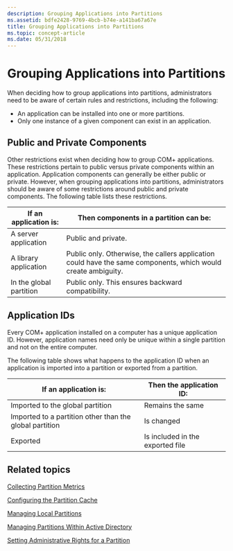```yaml
---
description: Grouping Applications into Partitions
ms.assetid: bdfe2428-9769-4bcb-b74e-a141ba67a67e
title: Grouping Applications into Partitions
ms.topic: concept-article
ms.date: 05/31/2018
---
```


# Grouping Applications into Partitions

When deciding how to group applications into partitions, administrators need to be aware of certain rules and restrictions, including the following:

-   An application can be installed into one or more partitions.
-   Only one instance of a given component can exist in an application.

## Public and Private Components

Other restrictions exist when deciding how to group COM+ applications. These restrictions pertain to public versus private components within an application. Application components can generally be either public or private. However, when grouping applications into partitions, administrators should be aware of some restrictions around public and private components. The following table lists these restrictions.



| If an application is:              | Then components in a partition can be:                                                                                   |
|------------------------------------|--------------------------------------------------------------------------------------------------------------------------|
| A server application<br/>    | Public and private.<br/>                                                                                           |
| A library application<br/>   | Public only. Otherwise, the callers application could have the same components, which would create ambiguity.<br/> |
| In the global partition<br/> | Public only. This ensures backward compatibility.<br/>                                                             |



 

## Application IDs

Every COM+ application installed on a computer has a unique application ID. However, application names need only be unique within a single partition and not on the entire computer.

The following table shows what happens to the application ID when an application is imported into a partition or exported from a partition.



| If an application is:                                              | Then the application ID:                    |
|--------------------------------------------------------------------|---------------------------------------------|
| Imported to the global partition<br/>                        | Remains the same<br/>                 |
| Imported to a partition other than the global partition<br/> | Is changed<br/>                       |
| Exported<br/>                                                | Is included in the exported file<br/> |



 

## Related topics

<dl> <dt>

[Collecting Partition Metrics](collecting-partition-metrics.md)
</dt> <dt>

[Configuring the Partition Cache](configuring-the-partition-cache.md)
</dt> <dt>

[Managing Local Partitions](managing-local-partitions.md)
</dt> <dt>

[Managing Partitions Within Active Directory](managing-partitions-within-active-directory.md)
</dt> <dt>

[Setting Administrative Rights for a Partition](setting-administrative-rights-for-a-partition.md)
</dt> </dl>

 

 




